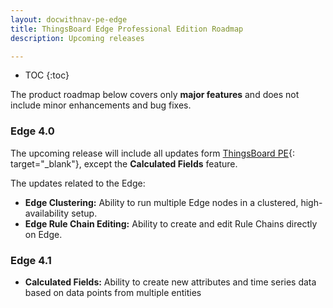 ```yaml
---
layout: docwithnav-pe-edge
title: ThingsBoard Edge Professional Edition Roadmap
description: Upcoming releases

---
```


* TOC
{:toc}

The product roadmap below covers only **major features** and does not include minor enhancements and bug fixes.

### Edge 4.0

The upcoming release will include all updates form [ThingsBoard PE](/docs/pe/reference/roadmap/){: target="_blank"}, except the **Calculated Fields** feature. 

The updates related to the Edge:
* **Edge Clustering:** Ability to run multiple Edge nodes in a clustered, high-availability setup.
* **Edge Rule Chain Editing:** Ability to create and edit Rule Chains directly on Edge.

### Edge 4.1

* **Calculated Fields:** Ability to create new attributes and time series data based on data points from multiple entities
